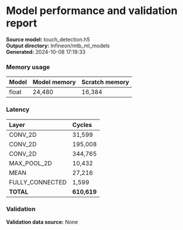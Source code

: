 # Model performance and validation report
**Source model:** touch_detection.h5  
**Output directory:** Infineon/mtb_ml_models  
**Generated:** 2024-10-08 17:19:33

### Memory usage
| Model | Model memory | Scratch memory |
| :--- | :--- | :--- |
| float | 24,480 | 16,384 |

### Latency
| Layer | Cycles |
| :--- | :--- |
| CONV_2D | 31,599 |
| CONV_2D | 195,008 |
| CONV_2D | 344,765 |
| MAX_POOL_2D | 10,432 |
| MEAN | 27,216 |
| FULLY_CONNECTED | 1,599 |
| **TOTAL** | **610,619** |

### Validation
**Validation data source:** None
